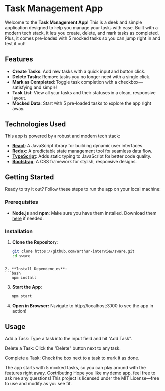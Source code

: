 # Task Management App

Welcome to the **Task Management App**! This is a sleek and simple application designed to help you manage your tasks with ease. Built with a modern tech stack, it lets you create, delete, and mark tasks as completed. Plus, it comes pre-loaded with 5 mocked tasks so you can jump right in and test it out!

## Features

- **Create Tasks**: Add new tasks with a quick input and button click.
- **Delete Tasks**: Remove tasks you no longer need with a single click.
- **Mark as Completed**: Toggle task completion with a checkbox—satisfying and simple!
- **Task List**: View all your tasks and their statuses in a clean, responsive layout.
- **Mocked Data**: Start with 5 pre-loaded tasks to explore the app right away.

## Technologies Used

This app is powered by a robust and modern tech stack:

- **[React](https://reactjs.org/)**: A JavaScript library for building dynamic user interfaces.
- **[Redux](https://redux.js.org/)**: A predictable state management tool for seamless data flow.
- **[TypeScript](https://www.typescriptlang.org/)**: Adds static typing to JavaScript for better code quality.
- **[Bootstrap](https://getbootstrap.com/)**: A CSS framework for stylish, responsive designs.

## Getting Started

Ready to try it out? Follow these steps to run the app on your local machine:

### Prerequisites

- **Node.js** and **npm**: Make sure you have them installed. Download them [here](https://nodejs.org/) if needed.

### Installation

1. **Clone the Repository**:
   ```bash
   git clone https://github.com/arthur-interview/sware.git
   cd sware
```

2. **Install Dependencies**:
```bash
   npm install
```

3. **Start the App**:
```bash
   npm start
```

4. **Open in Browser:**
Navigate to http://localhost:3000 to see the app in action!

## Usage
Add a Task: Type a task into the input field and hit "Add Task".

Delete a Task: Click the "Delete" button next to any task.

Complete a Task: Check the box next to a task to mark it as done.

The app starts with 5 mocked tasks, so you can play around with the features right away.
Contributing
Hope you like my demo app, feel free to ask me any questions!
This project is licensed under the MIT License—free to use and modify as you see fit.


